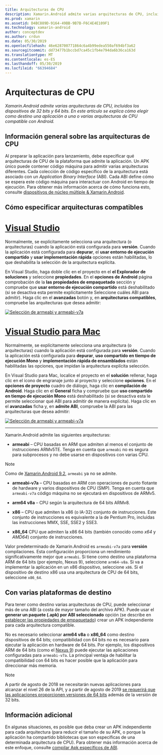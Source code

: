 ```yaml
---
title: Arquitecturas de CPU
description: Xamarin.Android admite varias arquitecturas de CPU, incluidos los dispositivos de 32 bits y 64 bits. En este artículo se explica cómo elegir como destino una aplicación a una o varias arquitecturas de CPU compatible con Android.
ms.prod: xamarin
ms.assetid: D4BC889D-9164-49BB-9B7B-F6C4E4E109F1
ms.technology: xamarin-android
author: conceptdev
ms.author: crdun
ms.date: 05/30/2019
ms.openlocfilehash: 46e628700771864c6a4b99edea550af694bf3a62
ms.sourcegitcommit: dd73477b1bccbd7ca45c1fb4e794da6b36ca163d
ms.translationtype: MT
ms.contentlocale: es-ES
ms.lasthandoff: 05/30/2019
ms.locfileid: "66394684"
---
```

# <a name="cpu-architectures"></a>Arquitecturas de CPU

_Xamarin.Android admite varias arquitecturas de CPU, incluidos los dispositivos de 32 bits y 64 bits. En este artículo se explica cómo elegir como destino una aplicación a una o varias arquitecturas de CPU compatible con Android._

## <a name="cpu-architectures-overview"></a>Información general sobre las arquitecturas de CPU

Al preparar la aplicación para lanzamiento, debe especificar qué arquitecturas de CPU de la plataforma que admite la aplicación. Un APK único puede contener código máquina para admitir varias arquitecturas diferentes. Cada colección de código específico de la arquitectura está asociado con un *Application Binary Interface* (ABI). Cada ABI define cómo se espera este código máquina para interactuar con Android en tiempo de ejecución.
Para obtener más información acerca de cómo funciona esto, consulte [dispositivos de núcleo múltiple &amp; Xamarin.Android](~/android/deploy-test/multicore-devices.md).


## <a name="how-to-specify-supported-architectures"></a>Cómo especificar arquitecturas compatibles

# <a name="visual-studiotabwindows"></a>[Visual Studio](#tab/windows)

Normalmente, se explícitamente selecciona una arquitectura (o arquitecturas) cuando la aplicación está configurada para **versión**. Cuando la aplicación está configurada para **depurar**, el **usar entorno de ejecución compartido** y **usar implementación rápida** opciones están habilitadas, lo que deshabilita la selección de la arquitectura explícita.

En Visual Studio, haga doble clic en el proyecto en el **el Explorador de soluciones** y seleccione **propiedades**. En el **opciones de Android** página comprobación de la **las propiedades de empaquetado** sección y compruebe que **usar entorno de ejecución compartido** está deshabilitado (si se desactiva esta permite explícitamente Seleccione cuáles ABI para admitir). Haga clic en el **avanzadas** botón y, en **arquitecturas compatibles**, compruebe las arquitecturas que desea admitir:

[![Selección de armeabi y armeabi-v7a](cpu-architectures-images/vs/01-abi-selections-sml.png)](cpu-architectures-images/vs/01-abi-selections.png#lightbox)

# <a name="visual-studio-for-mactabmacos"></a>[Visual Studio para Mac](#tab/macos)

Normalmente, se explícitamente selecciona una arquitectura (o arquitecturas) cuando la aplicación está configurada para **versión**. Cuando la aplicación está configurada para **depurar**, **uso compartido en tiempo de ejecución Mono** y **implementación rápida de ensamblados** están habilitadas las opciones, que impidan la arquitectura explícita selección.

En Visual Studio para Mac, localice el proyecto en el **solución** rellenar, haga clic en el icono de engranaje junto al proyecto y seleccione **opciones**. En el **opciones de proyecto** cuadro de diálogo, haga clic en **compilación de Android**. Haga clic en el **General** ficha y compruebe que **uso compartido en tiempo de ejecución Mono** está deshabilitado (si se desactiva esta le permite seleccionar qué ABI para admitir de manera explícita). Haga clic en el **avanzadas** ficha y, en **admite ABI**, compruebe la ABI para las arquitecturas que desea admitir:

[![Selección de armeabi y armeabi-v7a](cpu-architectures-images/xs/01-abi-selections-sml.png)](cpu-architectures-images/xs/01-abi-selections.png#lightbox)

-----


Xamarin.Android admite las siguientes arquitecturas:

-   **armeabi** &ndash; CPU basadas en ARM que admiten al menos el conjunto de instrucciones ARMv5TE. Tenga en cuenta que `armeabi` no es segura para subprocesos y no debe usarse en dispositivos con varias CPU.

> [!NOTE]
> Como de [Xamarin.Android 9.2](https://docs.microsoft.com/xamarin/android/release-notes/9/9.2#removal-of-support-for-armeabi-cpu-architecture), `armeabi` ya no se admite.

-   **armeabi-v7a** &ndash; CPU basadas en ARM con operaciones de punto flotante de hardware y varios dispositivos de CPU (SMP). Tenga en cuenta que `armeabi-v7a` código máquina no se ejecutará en dispositivos de ARMv5.

-   **arm64 v8a** &ndash; CPU según la arquitectura de 64 bits ARMv8.

-   **x86** &ndash; CPU que admiten la x86 (o IA-32) conjunto de instrucciones. Este conjunto de instrucciones es equivalente a la de Pentium Pro, incluidas las instrucciones MMX, SSE, SSE2 y SSE3.

-   **x86_64** CPU que admiten la x86 64 bits (también conocido como *x64* y *AMD64*) conjunto de instrucciones.

Valor predeterminado de Xamarin.Android es `armeabi-v7a` para **versión** compilaciones. Esta configuración proporciona un rendimiento significativamente mejor que `armeabi`. Si tiene como destino una plataforma ARM de 64 bits (por ejemplo, Nexus 9), seleccione `arm64-v8a`. Si va a implementar la aplicación en un x86 dispositivo, seleccione `x86`. Si el dispositivo de destino x86 usa una arquitectura de CPU de 64 bits, seleccione `x86_64`.

## <a name="targeting-multiple-platforms"></a>Con varias plataformas de destino

Para tener como destino varias arquitecturas de CPU, puede seleccionar más de una ABI (a costa de mayor tamaño del archivo APK). Puede usar el **generar un paquete (.apk) por ABI seleccionado** opción (se describe en [establecer las propiedades de empaquetado](~/android/deploy-test/release-prep/index.md#Set_Packaging_Properties)) crear un APK independiente para cada arquitectura compatible.

No es necesario seleccionar **arm64 v8a** o **x86_64** como destino dispositivos de 64 bits; compatibilidad con 64 bits no es necesario para ejecutar la aplicación en hardware de 64 bits. Por ejemplo, los dispositivos ARM de 64 bits (como el [Nexus 9](http://www.google.com/nexus/9/)) puede ejecutar las aplicaciones configuradas para `armeabi-v7a`. La principal ventaja de habilitar la compatibilidad con 64 bits es hacer posible que la aplicación para direccionar más memoria.

> [!NOTE]
> A partir de agosto de 2018 se necesitarán nuevas aplicaciones para alcanzar el nivel 26 de la API, y a partir de agosto de 2019 [se requerirá que las aplicaciones proporcionen versiones de 64 bits](https://android-developers.googleblog.com/2017/12/improving-app-security-and-performance.html) además de la versión de 32 bits.

## <a name="additional-information"></a>Información adicional

En algunas situaciones, es posible que deba crear un APK independiente para cada arquitectura (para reducir el tamaño de su APK, o porque la aplicación ha compartido bibliotecas que son específicas de una determinada arquitectura de CPU).
Para obtener más información acerca de este enfoque, consulte [compilar Apk específicos de ABI](~/android/deploy-test/building-apps/abi-specific-apks.md).
